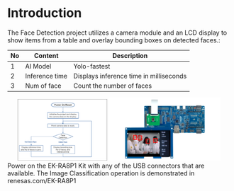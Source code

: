 # Introduction


The Face Detection project utilizes a camera module and an LCD display to show items from a table and overlay bounding boxes on detected faces.:  


| No   | Content            | Description      |
| ---- | --------------- | --------- |
|1|AI Model|Yolo-fastest|
|2|Inference time|Displays inference time in milliseconds|
|3|Num of face|Count the number of faces|

<div align="center">
<img src ="face_det.png" width="40%">  <img src ="Face_Det_demo.png" width="50%">  


<div align="left">
Power on the EK-RA8P1 Kit with any of the USB connectors that are available.  
The Image Classification operation is demonstrated in renesas.com/EK-RA8P1  





